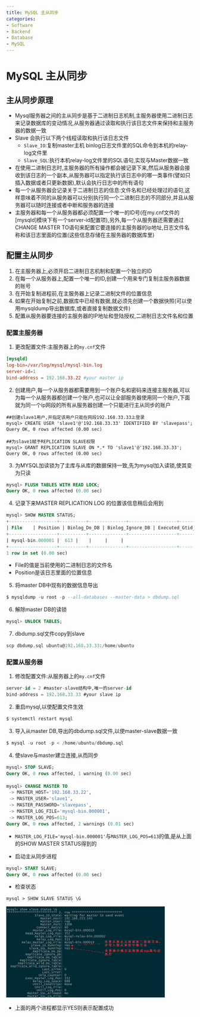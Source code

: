 ```yaml
---
title: MySQL 主从同步
categories:
- Software
- Backend
- Database
- MySQL
---
```

# MySQL 主从同步

## 主从同步原理

- Mysql服务器之间的主从同步是基于二进制日志机制,主服务器使用二进制日志来记录数据库的变动情况,从服务器通过读取和执行该日志文件来保持和主服务器的数据一致
- Slave 会执行以下两个线程读取和执行该日志文件
    - `Slave_IO`:复制master主机 binlog日志文件里的SQL命令到本机的relay-log文件里
    - `Slave_SQL`:执行本机relay-log文件里的SQL语句,实现与Master数据一致
- 在使用二进制日志时,主服务器的所有操作都会被记录下来,然后从服务器会接收到该日志的一个副本,从服务器可以指定执行该日志中的哪一类事件(譬如只插入数据或者只更新数据),默认会执行日志中的所有语句
- 每一个从服务器会记录关于二进制日志的信息:文件名和已经处理过的语句,这样意味着不同的从服务器可以分别执行同一个二进制日志的不同部分,并且从服务器可以随时连接或者中断和服务器的连接
- 主服务器和每一个从服务器都必须配置一个唯一的ID号(在my.cnf文件的[mysqld]模块下有一个server-id配置项),另外,每一个从服务器还需要通过CHANGE MASTER TO语句来配置它要连接的主服务器的ip地址,日志文件名称和该日志里面的位置(这些信息存储在主服务器的数据库里)

## 配置主从同步

1. 在主服务器上,必须开启二进制日志机制和配置一个独立的ID
2. 在每一个从服务器上,配置一个唯一的ID,创建一个用来专门复制主服务器数据的账号
3. 在开始复制进程前,在主服务器上记录二进制文件的位置信息
4. 如果在开始复制之前,数据库中已经有数据,就必须先创建一个数据快照(可以使用mysqldump导出数据库,或者直接复制数据文件)
5. 配置从服务器要连接的主服务器的IP地址和登陆授权,二进制日志文件名和位置

### 配置主服务器

1. 更改配置文件:主服务器上的`my.cnf`文件

```toml
[mysqld]
log-bin=/var/log/mysql/mysql-bin.log
server-id=1
bind-address = 192.168.33.22 #your master ip
```

2. 创建用户,每一个从服务器都需要用到一个账户名和密码来连接主服务器,可以为每一个从服务器都创建一个账户,也可以让全部服务器使用同一个账户,下面就为同一个ip网段的所有从服务器创建一个只能进行主从同步的账户

```
##创建slave1用户,并指定该用户只能在网段192.168.33.33上登录
mysql> CREATE USER 'slave1'@'192.168.33.33' IDENTIFIED BY 'slavepass';
Query OK, 0 rows affected (0.00 sec)

##为slave1赋予REPLICATION SLAVE权限
mysql> GRANT REPLICATION SLAVE ON *.* TO 'slave1'@'192.168.33.33';
Query OK, 0 rows affected (0.00 sec)
```

3. 为MYSQL加读锁为了主库与从库的数据保持一致,先为mysql加入读锁,使其变为只读

```sql
mysql> FLUSH TABLES WITH READ LOCK;
Query OK, 0 rows affected (0.00 sec)
```

4. 记录下来MASTER REPLICATION LOG 的位置该信息稍后会用到

```sql
mysql> SHOW MASTER STATUS;
+------------------+----------+--------------+------------------+-------------------+
| File    | Position | Binlog_Do_DB | Binlog_Ignore_DB | Executed_Gtid_Set |
+------------------+----------+--------------+------------------+-------------------+
| mysql-bin.000001 |  613 |    |     |     |
+------------------+----------+--------------+------------------+-------------------+
1 row in set (0.00 sec)
```

- File的值是当前使用的二进制日志的文件名
- Position是该日志里面的位置信息

5. 将master DB中现有的数据信息导出

```sql
$ mysqldump -u root -p --all-databases --master-data > dbdump.sql
```

6. 解除master DB的读锁

```sql
mysql> UNLOCK TABLES;
```

7. dbdump.sql文件copy到slave

```sql
scp dbdump.sql ubuntu@192.168.33.33:/home/ubuntu
```

### 配置从服务器

1. 修改配置文件:从服务器上的`my.cnf`文件

```sql
server-id = 2 #master-slave结构中,唯一的server-id
bind-address = 192.168.33.33 #your slave ip
```

2. 重启mysql,以使配置文件生效

```sql
$ systemctl restart mysql
```

3. 导入从master DB,导出的dbdump.sql文件,以使master-slave数据一致

```sql
$ mysql -u root -p < /home/ubuntu/dbdump.sql
```

4. 使slave与master建立连接,从而同步

```sql
mysql> STOP SLAVE;
Query OK, 0 rows affected, 1 warning (0.00 sec)

mysql> CHANGE MASTER TO
 -> MASTER_HOST='192.168.33.22',
 -> MASTER_USER='slave1',
 -> MASTER_PASSWORD='slavepass',
 -> MASTER_LOG_FILE='mysql-bin.000001',
 -> MASTER_LOG_POS=613;
Query OK, 0 rows affected, 2 warnings (0.01 sec)
```

- `MASTER_LOG_FILE='mysql-bin.000001'`与`MASTER_LOG_POS=613`的值,是从上面的SHOW MASTER STATUS得到的

- 启动主从同步进程

```sql
mysql> START SLAVE;
Query OK, 0 rows affected (0.00 sec)
```

- 检查状态

```
mysql > SHOW SLAVE STATUS \G
```

<img src="https://raw.githubusercontent.com/LuShan123888/Files/main/Pictures/771870-20160309163148225-1200721404.png" alt="图片3" style="zoom:50%;" />

- 上面的两个进程都显示YES则表示配置成功